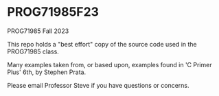 # PROG71985F23

PROG71985 Fall 2023


This repo holds a "best effort" copy of the source code used in the PROG71985 class.

Many examples taken from, or based upon, examples found in 'C Primer Plus' 6th, by Stephen Prata.

Please email Professor Steve if you have questions or concerns.
